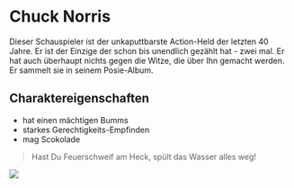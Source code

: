# Chuck Norris

Dieser Schauspieler ist der unkaputtbarste Action-Held der letzten 40 Jahre. Er ist der Einzige der schon bis unendlich gezählt hat - zwei mal.
Er hat auch überhaupt nichts gegen die Witze, die über Ihn gemacht werden. Er sammelt sie in seinem Posie-Album.

## Charaktereigenschaften
* hat einen mächtigen Bumms
* starkes Gerechtigkeits-Empfinden
* mag Scokolade

> Hast Du Feuerschweif am Heck, spült das Wasser alles weg!

<img src="https://bilder.bild.de/fotos-skaliert/1985-chuck-norris-als-ex-cia-agent-in-invasion-u-s-a--201379635-69298328/1,w=993,q=high,c=0.bild.jpg"/>